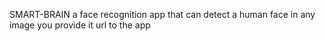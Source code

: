 SMART-BRAIN 
 a face recognition app that can detect a human face in any image you provide it url to the app
